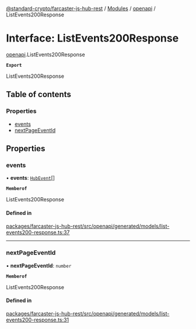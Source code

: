 [@standard-crypto/farcaster-js-hub-rest](../README.md) / [Modules](../modules.md) / [openapi](../modules/openapi.md) / ListEvents200Response

# Interface: ListEvents200Response

[openapi](../modules/openapi.md).ListEvents200Response

**`Export`**

ListEvents200Response

## Table of contents

### Properties

- [events](openapi.ListEvents200Response.md#events)
- [nextPageEventId](openapi.ListEvents200Response.md#nextpageeventid)

## Properties

### events

• **events**: [`HubEvent`](../modules/openapi.md#hubevent)[]

**`Memberof`**

ListEvents200Response

#### Defined in

[packages/farcaster-js-hub-rest/src/openapi/generated/models/list-events200-response.ts:37](https://github.com/standard-crypto/farcaster-js/blob/main/packages/farcaster-js-hub-rest/src/openapi/generated/models/list-events200-response.ts#L37)

___

### nextPageEventId

• **nextPageEventId**: `number`

**`Memberof`**

ListEvents200Response

#### Defined in

[packages/farcaster-js-hub-rest/src/openapi/generated/models/list-events200-response.ts:31](https://github.com/standard-crypto/farcaster-js/blob/main/packages/farcaster-js-hub-rest/src/openapi/generated/models/list-events200-response.ts#L31)
